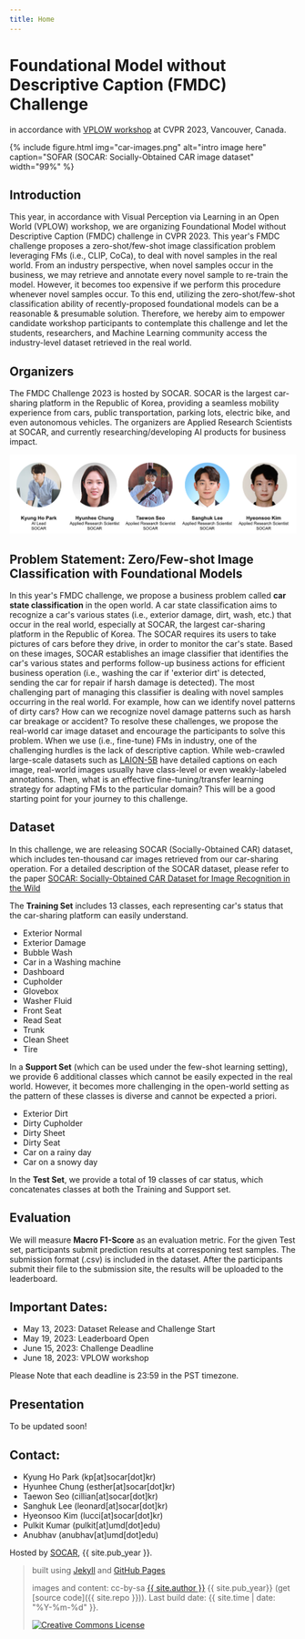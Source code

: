 ```yaml
---
title: Home
---
```


# Foundational Model without Descriptive Caption (FMDC) Challenge

in accordance with [VPLOW workshop](https://vplow.github.io/vplow_3rd.html) at CVPR 2023, Vancouver, Canada.

{% include figure.html img="car-images.png" alt="intro image here" caption="SOFAR (SOCAR: Socially-Obtained CAR image dataset" width="99%" %}
 

## Introduction

This year, in accordance with Visual Perception via Learning in an Open World (VPLOW) workshop, we are organizing Foundational Model without Descriptive Caption (FMDC) challenge in CVPR 2023. This year's FMDC challenge proposes a zero-shot/few-shot image classification problem leveraging FMs (i.e., CLIP, CoCa), to deal with novel samples in the real world. From an industry perspective, when novel samples occur in the business, we may retrieve and annotate every novel sample to re-train the model. However, it becomes too expensive if we perform this procedure whenever novel samples occur. To this end, utilizing the zero-shot/few-shot classification ability of recently-proposed foundational models can be a reasonable & presumable solution. Therefore, we hereby aim to empower candidate workshop participants to contemplate this challenge and let the students, researchers, and Machine Learning community access the industry-level dataset retrieved in the real world. 

 

<!-- <div class="toc" markdown="1"> -->
## Organizers

The FMDC Challenge 2023 is hosted by SOCAR. SOCAR is the largest car-sharing platform in the Republic of Korea, providing a seamless mobility experience from cars, public transportation, parking lots, electric bike, and even autonomous vehicles. The organizers are Applied Research Scientists at SOCAR, and currently researching/developing AI products for business impact.

<img src="images/organizers-3.png">


<!-- </div> -->

<!-- <div class="toc" markdown="1"> -->
## Problem Statement: Zero/Few-shot Image Classification with Foundational Models

In this year's FMDC challenge, we propose a business problem called **car state classification** in the open world. A car state classification aims to recognize a car's various states (i.e., exterior damage, dirt, wash, etc.) that occur in the real world, especially at SOCAR, the largest car-sharing platform in the Republic of Korea. The SOCAR requires its users to take pictures of cars before they drive, in order to monitor the car's state. Based on these images, SOCAR establishes an image classifier that identifies the car's various states and performs follow-up business actions for efficient business operation (i.e., washing the car if 'exterior dirt' is detected, sending the car for repair if harsh damage is detected). The most challenging part of managing this classifier is dealing with novel samples occurring in the real world. For example, how can we identify novel patterns of dirty cars? How can we recognize novel damage patterns such as harsh car breakage or accident? To resolve these challenges, we propose the real-world car image dataset and encourage the participants to solve this problem. When we use (i.e., fine-tune) FMs in industry, one of the challenging hurdles is the lack of descriptive caption. While web-crawled large-scale datasets such as [LAION-5B]('https://laion.ai/blog/laion-5b/') have detailed captions on each image, real-world images usually have class-level or even weakly-labeled annotations. Then, what is an effective fine-tuning/transfer learning strategy for adapting FMs to the particular domain? This will be a good starting point for your journey to this challenge.
<!-- </div> -->



<!-- <div class="toc" markdown="1"> -->
## Dataset

In this challenge, we are releasing SOCAR (Socially-Obtained CAR) dataset, which includes ten-thousand car images retrieved from our  car-sharing operation. For a detailed description of the SOCAR dataset, please refer to the paper [SOCAR: Socially-Obtained CAR Dataset for Image Recognition in the Wild]('https://openaccess.thecvf.com/content/WACV2023W/DNOW/papers/Seo_SOCAR_Socially-Obtained_CAR_Dataset_for_Image_Recognition_in_the_Wild_WACVW_2023_paper.pdf')

The **Training Set** includes 13 classes, each representing car's status that the car-sharing platform can easily understand.

* Exterior Normal
* Exterior Damage
* Bubble Wash
* Car in a Washing machine
* Dashboard
* Cupholder
* Glovebox
* Washer Fluid
* Front Seat
* Read Seat
* Trunk
* Clean Sheet
* Tire

In a **Support Set** (which can be used under the few-shot learning setting), we provide 6 additional classes which cannot be easily expected in the real world. However, it becomes more challenging in the open-world setting as the pattern of these classes is diverse and cannot be expected a priori.

* Exterior Dirt
* Dirty Cupholder
* Dirty Sheet
* Dirty Seat
* Car on a rainy day
* Car on a snowy day

In the **Test Set**, we provide a total of 19 classes of car status, which concatenates classes at both the Training and Support set.

<!-- </div> -->

 
<!-- <div class="toc" markdown="1"> -->
## Evaluation
We will measure **Macro F1-Score** as an evaluation metric. For the given Test set, participants submit prediction results at corresponing test samples. The submission format (.csv) is included in the dataset. After the participants submit their file to the submission site, the results will be uploaded to the leaderboard.

<!-- </div> -->
 
<!-- <div class="toc" markdown="1"> -->
## Important Dates:
* May 13, 2023: Dataset Release and Challenge Start
* May 19, 2023: Leaderboard Open
* June 15, 2023: Challenge Deadline
* June 18, 2023: VPLOW workshop

Please Note that each deadline is 23:59 in the PST timezone.

<!-- </div> -->

## Presentation
To be updated soon!

 
<!-- <div class="toc" markdown="1"> -->
## Contact:

* Kyung Ho Park (kp[at]socar[dot]kr)
* Hyunhee Chung (esther[at]socar[dot]kr)
* Taewon Seo (cillian[at]socar[dot]kr)
* Sanghuk Lee (leonard[at]socar[dot]kr)
* Hyeonsoo Kim (lucci[at]socar[dot]kr)
* Pulkit Kumar (pulkit[at]umd[dot]edu)
* Anubhav (anubhav[at]umd[dot]edu)

<!-- </div> -->


Hosted by [SOCAR](https://www.socar.kr/), {{ site.pub_year }}.
 
> built using [Jekyll](https://jekyllrb.com/) and [GitHub Pages](https://pages.github.com/)
>
> images and content: cc-by-sa <a href="https://github.com/{{ site.github_username }}">{{ site.author }}</a> {{ site.pub_year}} (get [source code]({{ site.repo }})).
> Last build date: {{ site.time | date: "%Y-%m-%d" }}.
>
> <a href="http://creativecommons.org/licenses/by-sa/4.0/" rel="license"><img style="border-width: 0;" src="https://i.creativecommons.org/l/by-sa/4.0/88x31.png" alt="Creative Commons License" /></a>
